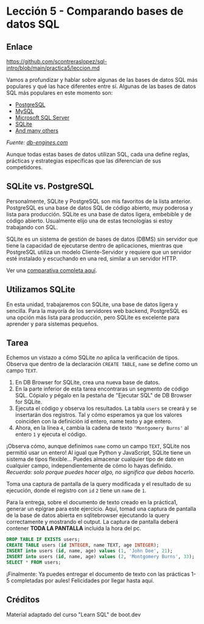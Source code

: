 # Lección 5 -  Comparando bases de datos SQL

## Enlace

<https://github.com/scontreraslopez/sql-intro/blob/main/practica5/leccion.md>

Vamos a profundizar y hablar sobre algunas de las bases de datos SQL más populares y qué las hace diferentes entre sí. Algunas de las bases de datos SQL más populares en este momento son:

- [PostgreSQL](https://en.wikipedia.org/wiki/PostgreSQL)
- [MySQL](https://en.wikipedia.org/wiki/MySQL)
- [Microsoft SQL Server](https://db-engines.com/en/system/Microsoft+SQL+Server)
- [SQLite](https://en.wikipedia.org/wiki/SQLite)
- [And many others](https://en.wikipedia.org/wiki/List_of_relational_database_management_systems)

*Fuente: [db-engines.com](https://db-engines.com/en/ranking)*

Aunque todas estas bases de datos utilizan SQL, cada una define reglas, prácticas y estrategias específicas que las diferencian de sus competidores.

## SQLite vs. PostgreSQL

Personalmente, SQLite y PostgreSQL son mis favoritos de la lista anterior. PostgreSQL es una base de datos SQL de código abierto, muy poderosa y lista para producción. SQLite es una base de datos ligera, embebible y de código abierto. Usualmente elijo una de estas tecnologías si estoy trabajando con SQL.

SQLite es un sistema de gestión de bases de datos (DBMS) sin servidor que tiene la capacidad de ejecutarse dentro de aplicaciones, mientras que PostgreSQL utiliza un modelo Cliente-Servidor y requiere que un servidor esté instalado y escuchando en una red, similar a un servidor HTTP.

Ver una [comparativa completa aquí](https://db-engines.com/en/system/PostgreSQL%3BSQLite).

## Utilizamos SQLite

En esta unidad, trabajaremos con SQLite, una base de datos ligera y sencilla. Para la mayoría de los servidores web backend, PostgreSQL es una opción más lista para producción, pero SQLite es excelente para aprender y para sistemas pequeños.

## Tarea

Echemos un vistazo a cómo SQLite *no* aplica la verificación de tipos. Observa que dentro de la declaración `CREATE TABLE`, `name` se define como un campo `TEXT`.

1. En DB Browser for SQLite, crea una nueva base de datos. 
2. En la parte inferior de esta tarea encontraras un segmento de código SQL. Cópialo y pégalo en la pestaña de "Ejecutar SQL" de DB Browser for SQLite.
3. Ejecuta el código y observa los resultados. La tabla `users` se creará y se insertarán dos registros. Tal y cómo esperamos ya que los valores coinciden con la definición id entero, name texto y age entero.
4. Ahora, en la línea `4`, cambia la cadena de texto `'Montgomery Burns'` al entero `1` y ejecuta el código.

¡Observa cómo, aunque definimos `name` como un campo `TEXT`, SQLite nos permitió usar un entero! Al igual que Python y JavaScript, SQLite tiene un sistema de tipos flexible... Puedes almacenar cualquier tipo de dato en cualquier campo, independientemente de cómo lo hayas definido. *Recuerda: solo porque puedes hacer algo, no significa que debas hacerlo.*

Toma una captura de pantalla de la query modificada y el resultado de su ejecución, donde el registro con `id` `2` tiene un `name` de `1`.

Para la entrega, sobre el documento de texto creado en la práctica1, generar un epígrae para este ejercicio. Aquí, tomad una captura de pantalla de la base de datos abierta en sqlitebrowser ejecutando la query correctamente y mostrando el output. La captura de pantalla deberá contener **TODA LA PANTALLA** incluida la hora del pc.

```sql
DROP TABLE IF EXISTS users;
CREATE TABLE users (id INTEGER, name TEXT, age INTEGER);
INSERT into users (id, name, age) values (1, 'John Doe', 21);
INSERT into users (id, name, age) values (2, 'Montgomery Burns', 33);
SELECT * FROM users;
```

¡Finalmente: Ya puedes entregar el documento de texto con las prácticas 1-5 completadas por aules! Felicidades por llegar hasta aquí.

## Créditos

Material adaptado del curso "Learn SQL" de boot.dev
